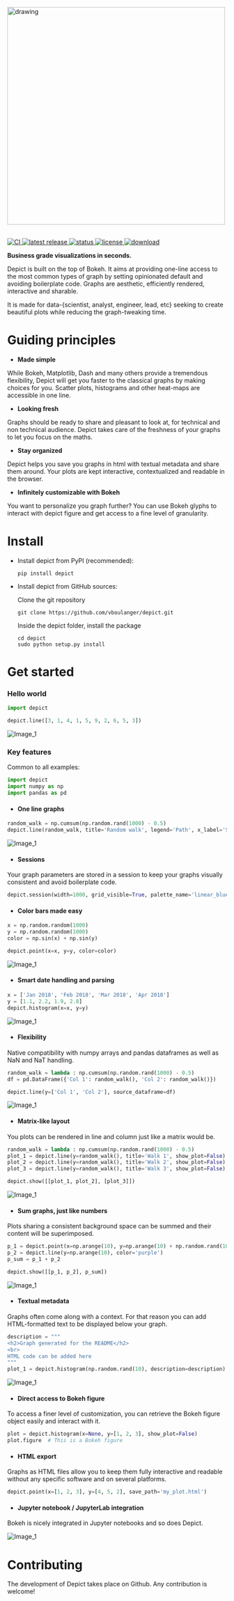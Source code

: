 <img src="https://raw.githubusercontent.com/vboulanger/depict/master/logo_and_name.png" alt = "drawing" WIDTH=500/></img>

<br>

<a href="https://travis-ci.com/vboulanger/depict">
<img src="https://travis-ci.com/vboulanger/depict.svg?branch=master" alt="CI" />
</a>

<a href="https://pypi.org/project/depict/">
<img src="https://img.shields.io/pypi/v/depict.svg" alt="latest release" />
</a>
<a href="https://pypi.org/project/depict/">
<img src="https://img.shields.io/pypi/status/depict.svg" alt="status" />
</a>
<a href="https://pypi.org/project/depict/">
<img src="https://img.shields.io/pypi/l/depict.svg" alt="license" />
</a>
<a href="https://pepy.tech/project/depict">
<img src="https://pepy.tech/badge/depict" alt="download" />
</a>

**Business grade visualizations in seconds.**


Depict is built on the top of Bokeh. It aims at providing one-line access 
to the most common types of graph by setting opinionated default and avoiding 
boilerplate code. Graphs are aesthetic, efficiently rendered, interactive and
sharable.

It is made for data-{scientist, analyst, engineer, lead, etc} seeking to 
create beautiful plots while reducing the graph-tweaking time.

# Guiding principles
* **Made simple**

While Bokeh, Matplotlib, Dash and many others provide a tremendous flexibility,
Depict will get you faster to the classical graphs by making choices for you.
Scatter plots, histograms and other heat-maps are accessible in one line.
* **Looking fresh**

Graphs should be ready to share and pleasant to look at, for technical and 
 non technical audience. Depict takes care of the freshness of your graphs
 to let you focus on the maths. 
* **Stay organized**

Depict helps you save you graphs in html with textual metadata and share them
around. Your plots are kept interactive, contextualized and readable in the
browser.

* **Infinitely customizable with Bokeh**

You want to personalize you graph further? You can use Bokeh glyphs to 
interact with depict figure and get access to a fine level of granularity.

# Install


* Install depict from PyPI (recommended):

    `pip install depict`

* Install depict from GitHub sources:
    
    Clone the git repository
     
    `git clone https://github.com/vboulanger/depict.git`
   
    Inside the depict folder, install the package
    
  ```
  cd depict  
  sudo python setup.py install
  ```

# Get started
### Hello world

```python
import depict

depict.line([3, 1, 4, 1, 5, 9, 2, 6, 5, 3])
```
![Image_1](https://raw.githubusercontent.com/vboulanger/depict/master/images_read_me/plot_1.png)

### Key features
Common to all examples:
```python
import depict
import numpy as np
import pandas as pd
```
* #### One line graphs
```python
random_walk = np.cumsum(np.random.rand(1000) - 0.5)
depict.line(random_walk, title='Random walk', legend='Path', x_label='Step')
```
![Image_1](https://raw.githubusercontent.com/vboulanger/depict/master/images_read_me/plot_random_walk.png)
* #### Sessions
Your graph parameters are stored in a session to keep your graphs visually
consistent and avoid boilerplate code.
```python
depict.session(width=1000, grid_visible=True, palette_name='linear_blue')
```

* #### Color bars made easy
```python
x = np.random.random(1000)
y = np.random.random(1000)
color = np.sin(x) + np.sin(y)

depict.point(x=x, y=y, color=color)
```
![Image_1](https://raw.githubusercontent.com/vboulanger/depict/master/images_read_me/colorbar.png)


* #### Smart date handling and parsing
```python
x = ['Jan 2018', 'Feb 2018', 'Mar 2018', 'Apr 2018']
y = [1.1, 2.2, 1.9, 2.8]
depict.histogram(x=x, y=y)
```
![Image_1](https://raw.githubusercontent.com/vboulanger/depict/master/images_read_me/datetime_parsing.png)

* #### Flexibility
Native compatibility with numpy arrays and pandas dataframes as well as NaN and
NaT handling.
```python
random_walk = lambda : np.cumsum(np.random.rand(1000) - 0.5)
df = pd.DataFrame({'Col 1': random_walk(), 'Col 2': random_walk()})

depict.line(y=['Col 1', 'Col 2'], source_dataframe=df)
```
![Image_1](https://raw.githubusercontent.com/vboulanger/depict/master/images_read_me/plot_random_walk_2.png)

* #### Matrix-like layout
You plots can be rendered in line and column just like a matrix would be.
```python
random_walk = lambda : np.cumsum(np.random.rand(1000) - 0.5)
plot_1 = depict.line(y=random_walk(), title='Walk 1', show_plot=False)
plot_2 = depict.line(y=random_walk(), title='Walk 2', show_plot=False)
plot_3 = depict.line(y=random_walk(), title='Walk 3', show_plot=False)

depict.show([[plot_1, plot_2], [plot_3]])
```
![Image_1](https://raw.githubusercontent.com/vboulanger/depict/master/images_read_me/matrix-like-layout.png)

* #### Sum graphs, just like numbers
Plots sharing a consistent background space can be summed and their content
will be superimposed.
```python
p_1 = depict.point(x=np.arange(10), y=np.arange(10) + np.random.rand(10))
p_2 = depict.line(y=np.arange(10), color='purple')
p_sum = p_1 + p_2

depict.show([[p_1, p_2], p_sum])
```
![Image_1](https://raw.githubusercontent.com/vboulanger/depict/master/images_read_me/sum_graph.png)

* #### Textual metadata
Graphs often come along with a context. For that reason you can add
HTML-formatted text to be displayed below your graph.

```python
description = """
<h2>Graph generated for the README</h2>
<br>
HTML code can be added here
"""
plot_1 = depict.histogram(np.random.rand(10), description=description)
```
![Image_1](https://raw.githubusercontent.com/vboulanger/depict/master/images_read_me/hist_example_context.png)

* #### Direct access to Bokeh figure
To access a finer level of customization, you can retrieve the Bokeh figure
object easily and interact with it.  
```python
plot = depict.histogram(x=None, y=[1, 2, 3], show_plot=False)
plot.figure  # This is a Bokeh figure
```
* #### HTML export
Graphs as HTML files allow you to keep them fully interactive and readable
without any specific software and on several platforms.

```python
depict.point(x=[1, 2, 3], y=[4, 5, 2], save_path='my_plot.html')
```

* #### Jupyter notebook / JupyterLab integration
Bokeh is nicely integrated in Jupyter notebooks and so does Depict.

![Image_1](https://raw.githubusercontent.com/vboulanger/depict/master/images_read_me/notebook_integration.png)


# Contributing
The development of Depict takes place on Github. Any contribution is welcome!
 

